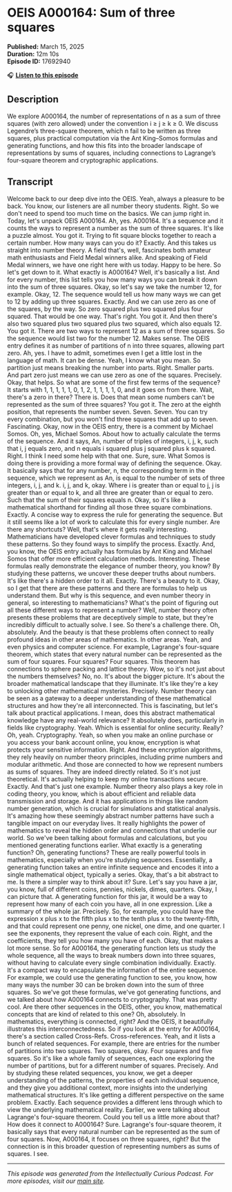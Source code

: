# OEIS A000164: Sum of three squares

**Published:** March 15, 2025  
**Duration:** 12m 10s  
**Episode ID:** 17692940

🎧 **[Listen to this episode](https://intellectuallycurious.buzzsprout.com/2529712/episodes/17692940-oeis-a000164-sum-of-three-squares)**

## Description

We explore A000164, the number of representations of n as a sum of three squares (with zero allowed) under the convention i ≥ j ≥ k ≥ 0. We discuss Legendre’s three-square theorem, which n fail to be written as three squares, plus practical computation via the Ant King–Somos formulas and generating functions, and how this fits into the broader landscape of representations by sums of squares, including connections to Lagrange’s four-square theorem and cryptographic applications.

## Transcript

Welcome back to our deep dive into the OEIS. Yeah, always a pleasure to be back. You know, our listeners are all number theory students. Right. So we don't need to spend too much time on the basics. We can jump right in. Today, let's unpack OEIS A000164. Ah, yes. A000164. It's a sequence and it counts the ways to represent a number as the sum of three squares. It's like a puzzle almost. You got it. Trying to fit square blocks together to reach a certain number. How many ways can you do it? Exactly. And this takes us straight into number theory. A field that's, well, fascinates both amateur math enthusiasts and Field Medal winners alike. And speaking of Field Medal winners, we have one right here with us today. Happy to be here. So let's get down to it. What exactly is A000164? Well, it's basically a list. And for every number, this list tells you how many ways you can break it down into the sum of three squares. Okay, so let's say we take the number 12, for example. Okay, 12. The sequence would tell us how many ways we can get to 12 by adding up three squares. Exactly. And we can use zero as one of the squares, by the way. So zero squared plus two squared plus four squared. That would be one way. That's right. You got it. And then there's also two squared plus two squared plus two squared, which also equals 12. You got it. There are two ways to represent 12 as a sum of three squares. So the sequence would list two for the number 12. Makes sense. The OEIS entry defines it as number of partitions of n into three squares, allowing part zero. Ah, yes. I have to admit, sometimes even I get a little lost in the language of math. It can be dense. Yeah, I know what you mean. So partition just means breaking the number into parts. Right. Smaller parts. And part zero just means we can use zero as one of the squares. Precisely. Okay, that helps. So what are some of the first few terms of the sequence? It starts with 1, 1, 1, 1, 1, 0, 1, 2, 1, 1, 1, 1, 0, and it goes on from there. Wait, there's a zero in there? There is. Does that mean some numbers can't be represented as the sum of three squares? You got it. The zero at the eighth position, that represents the number seven. Seven. Seven. You can try every combination, but you won't find three squares that add up to seven. Fascinating. Okay, now in the OEIS entry, there is a comment by Michael Somos. Oh, yes, Michael Somos. About how to actually calculate the terms of the sequence. And it says, An, number of triples of integers, i, j, k, such that i, j equals zero, and n equals i squared plus j squared plus k squared. Right. I think I need some help with that one. Sure, sure. What Somos is doing there is providing a more formal way of defining the sequence. Okay. It basically says that for any number, n, the corresponding term in the sequence, which we represent as An, is equal to the number of sets of three integers, i, j, and k. i, j, and k, okay. Where i is greater than or equal to j, j is greater than or equal to k, and all three are greater than or equal to zero. Such that the sum of their squares equals n. Okay, so it's like a mathematical shorthand for finding all those three square combinations. Exactly. A concise way to express the rule for generating the sequence. But it still seems like a lot of work to calculate this for every single number. Are there any shortcuts? Well, that's where it gets really interesting. Mathematicians have developed clever formulas and techniques to study these patterns. So they found ways to simplify the process. Exactly. And, you know, the OEIS entry actually has formulas by Ant King and Michael Somos that offer more efficient calculation methods. Interesting. These formulas really demonstrate the elegance of number theory, you know? By studying these patterns, we uncover these deeper truths about numbers. It's like there's a hidden order to it all. Exactly. There's a beauty to it. Okay, so I get that there are these patterns and there are formulas to help us understand them. But why is this sequence, and even number theory in general, so interesting to mathematicians? What's the point of figuring out all these different ways to represent a number? Well, number theory often presents these problems that are deceptively simple to state, but they're incredibly difficult to actually solve. I see. So there's a challenge there. Oh, absolutely. And the beauty is that these problems often connect to really profound ideas in other areas of mathematics. In other areas. Yeah, and even physics and computer science. For example, Lagrange's four-square theorem, which states that every natural number can be represented as the sum of four squares. Four squares? Four squares. This theorem has connections to sphere packing and lattice theory. Wow, so it's not just about the numbers themselves? No, no. It's about the bigger picture. It's about the broader mathematical landscape that they illuminate. It's like they're a key to unlocking other mathematical mysteries. Precisely. Number theory can be seen as a gateway to a deeper understanding of these mathematical structures and how they're all interconnected. This is fascinating, but let's talk about practical applications. I mean, does this abstract mathematical knowledge have any real-world relevance? It absolutely does, particularly in fields like cryptography. Yeah. Which is essential for online security. Really? Oh, yeah. Cryptography. Yeah, so when you make an online purchase or you access your bank account online, you know, encryption is what protects your sensitive information. Right. And these encryption algorithms, they rely heavily on number theory principles, including prime numbers and modular arithmetic. And those are connected to how we represent numbers as sums of squares. They are indeed directly related. So it's not just theoretical. It's actually helping to keep my online transactions secure. Exactly. And that's just one example. Number theory also plays a key role in coding theory, you know, which is about efficient and reliable data transmission and storage. And it has applications in things like random number generation, which is crucial for simulations and statistical analysis. It's amazing how these seemingly abstract number patterns have such a tangible impact on our everyday lives. It really highlights the power of mathematics to reveal the hidden order and connections that underlie our world. So we've been talking about formulas and calculations, but you mentioned generating functions earlier. What exactly is a generating function? Oh, generating functions? These are really powerful tools in mathematics, especially when you're studying sequences. Essentially, a generating function takes an entire infinite sequence and encodes it into a single mathematical object, typically a series. Okay, that's a bit abstract to me. Is there a simpler way to think about it? Sure. Let's say you have a jar, you know, full of different coins, pennies, nickels, dimes, quarters. Okay, I can picture that. A generating function for this jar, it would be a way to represent how many of each coin you have, all in one expression. Like a summary of the whole jar. Precisely. So, for example, you could have the expression x plus x to the fifth plus x to the tenth plus x to the twenty-fifth, and that could represent one penny, one nickel, one dime, and one quarter. I see the exponents, they represent the value of each coin. Right, and the coefficients, they tell you how many you have of each. Okay, that makes a lot more sense. So for A000164, the generating function lets us study the whole sequence, all the ways to break numbers down into three squares, without having to calculate every single combination individually. Exactly. It's a compact way to encapsulate the information of the entire sequence. For example, we could use the generating function to see, you know, how many ways the number 30 can be broken down into the sum of three squares. So we've got these formulas, we've got generating functions, and we talked about how A000164 connects to cryptography. That was pretty cool. Are there other sequences in the OEIS, other, you know, mathematical concepts that are kind of related to this one? Oh, absolutely. In mathematics, everything is connected, right? And the OEIS, it beautifully illustrates this interconnectedness. So if you look at the entry for A000164, there's a section called Cross-Refs. Cross-references. Yeah, and it lists a bunch of related sequences. For example, there are entries for the number of partitions into two squares. Two squares, okay. Four squares and five squares. So it's like a whole family of sequences, each one exploring the number of partitions, but for a different number of squares. Precisely. And by studying these related sequences, you know, we get a deeper understanding of the patterns, the properties of each individual sequence, and they give you additional context, more insights into the underlying mathematical structures. It's like getting a different perspective on the same problem. Exactly. Each sequence provides a different lens through which to view the underlying mathematical reality. Earlier, we were talking about Lagrange's four-square theorem. Could you tell us a little more about that? How does it connect to A000164? Sure. Lagrange's four-square theorem, it basically says that every natural number can be represented as the sum of four squares. Now, A000164, it focuses on three squares, right? But the connection is in this broader question of representing numbers as sums of squares. I see.

---
*This episode was generated from the Intellectually Curious Podcast. For more episodes, visit our [main site](https://intellectuallycurious.buzzsprout.com).*
